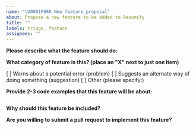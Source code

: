 ```yaml
---
name: "\U0001F680 New feature proposal"
about: Propose a new feature to be added to Resumify
title: ""
labels: triage, feature
assignees: ""
---
```


**Please describe what the feature should do:**

**What category of feature is this? (place an "X" next to just one item)**

[ ] Warns about a potential error (problem)
[ ] Suggests an alternate way of doing something (suggestion)
[ ] Other (please specify:)

**Provide 2-3 code examples that this feature will be about:**

<!-- Put your code examples here -->

```js

```

**Why should this feature be included?**

**Are you willing to submit a pull request to implement this feature?**

